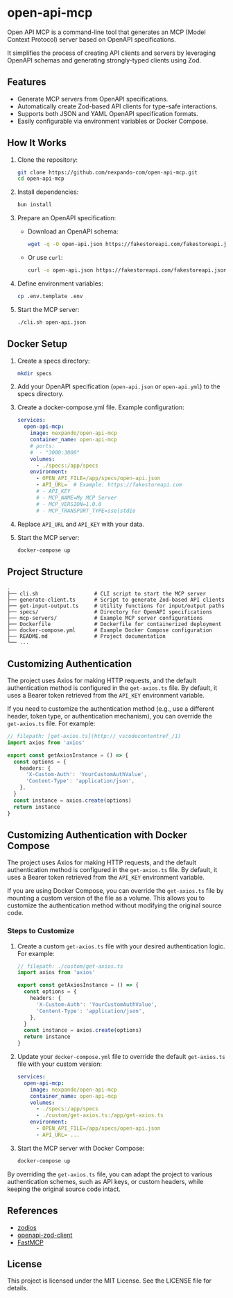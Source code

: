 # open-api-mcp

Open API MCP is a command-line tool that generates an MCP (Model Context Protocol) server based on OpenAPI specifications.

It simplifies the process of creating API clients and servers by leveraging OpenAPI schemas and generating strongly-typed clients using Zod.

## Features

- Generate MCP servers from OpenAPI specifications.
- Automatically create Zod-based API clients for type-safe interactions.
- Supports both JSON and YAML OpenAPI specification formats.
- Easily configurable via environment variables or Docker Compose.

## How It Works

1. Clone the repository:
   ```sh
   git clone https://github.com/nexpando-com/open-api-mcp.git
   cd open-api-mcp
   ```

2. Install dependencies:
   ```sh
   bun install
   ```

3. Prepare an OpenAPI specification:
   - Download an OpenAPI schema:
     ```sh
     wget -q -O open-api.json https://fakestoreapi.com/fakestoreapi.json
     ```
   - Or use `curl`:
     ```sh
     curl -o open-api.json https://fakestoreapi.com/fakestoreapi.json
     ```

4. Define environment variables:
   ```sh
   cp .env.template .env
   ```

5. Start the MCP server:
   ```sh
   ./cli.sh open-api.json
   ```

## Docker Setup

1. Create a specs directory:
   ```sh
   mkdir specs
   ```

2. Add your OpenAPI specification (`open-api.json` or `open-api.yml`) to the specs directory.

3. Create a docker-compose.yml file. Example configuration:
   ```yml
   services:
     open-api-mcp:
       image: nexpando/open-api-mcp
       container_name: open-api-mcp
       # ports:
       #  - "3000:3000"
       volumes:
         - ./specs:/app/specs
       environment:
         - OPEN_API_FILE=/app/specs/open-api.json
         - API_URL=  # Example: https://fakestoreapi.com
         # - API_KEY
         # - MCP_NAME=My MCP Server
         # - MCP_VERSION=1.0.0
         # - MCP_TRANSPORT_TYPE=sse|stdio
   ```

4. Replace `API_URL` and `API_KEY` with your data.

5. Start the MCP server:
   ```sh
   docker-compose up
   ```

## Project Structure

```
.
├── cli.sh                  # CLI script to start the MCP server
├── generate-client.ts      # Script to generate Zod-based API clients
├── get-input-output.ts     # Utility functions for input/output paths
├── specs/                  # Directory for OpenAPI specifications
├── mcp-servers/            # Example MCP server configurations
├── Dockerfile              # Dockerfile for containerized deployment
├── docker-compose.yml      # Example Docker Compose configuration
├── README.md               # Project documentation
└── ...
```

## Customizing Authentication

The project uses Axios for making HTTP requests, and the default authentication method is configured in the `get-axios.ts` file. By default, it uses a Bearer token retrieved from the `API_KEY` environment variable.

If you need to customize the authentication method (e.g., use a different header, token type, or authentication mechanism), you can override the `get-axios.ts` file. For example:

```typescript
// filepath: [get-axios.ts](http://_vscodecontentref_/1)
import axios from 'axios'

export const getAxiosInstance = () => {
  const options = {
    headers: {
      'X-Custom-Auth': 'YourCustomAuthValue',
      'Content-Type': 'application/json',
    },
  }
  const instance = axios.create(options)
  return instance
}
```

## Customizing Authentication with Docker Compose

The project uses Axios for making HTTP requests, and the default authentication method is configured in the `get-axios.ts` file. By default, it uses a Bearer token retrieved from the `API_KEY` environment variable.

If you are using Docker Compose, you can override the `get-axios.ts` file by mounting a custom version of the file as a volume. This allows you to customize the authentication method without modifying the original source code.

### Steps to Customize

1. Create a custom `get-axios.ts` file with your desired authentication logic. For example:

   ```typescript
   // filepath: ./custom/get-axios.ts
   import axios from 'axios'

   export const getAxiosInstance = () => {
     const options = {
       headers: {
         'X-Custom-Auth': 'YourCustomAuthValue',
         'Content-Type': 'application/json',
       },
     }
     const instance = axios.create(options)
     return instance
   }
   ```

2. Update your `docker-compose.yml` file to override the default `get-axios.ts` file with your custom version:

   ```yml
   services:
     open-api-mcp:
       image: nexpando/open-api-mcp
       container_name: open-api-mcp
       volumes:
         - ./specs:/app/specs
         - ./custom/get-axios.ts:/app/get-axios.ts
       environment:
         - OPEN_API_FILE=/app/specs/open-api.json
         - API_URL= ...
   ```

3. Start the MCP server with Docker Compose:
   ```sh
   docker-compose up
   ```

By overriding the `get-axios.ts` file, you can adapt the project to various authentication schemes, such as API keys, or custom headers, while keeping the original source code intact.

## References

- [zodios](https://github.com/ecyrbe/zodios)
- [openapi-zod-client](https://github.com/astahmer/openapi-zod-client)
- [FastMCP](https://github.com/punkpeye/fastmcp)

## License

This project is licensed under the MIT License. See the LICENSE file for details.
